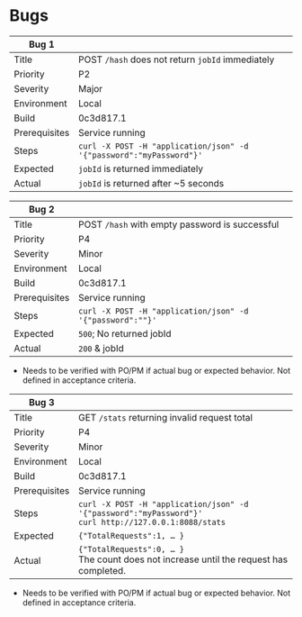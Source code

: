 # Bugs
| Bug 1         |  |
|---|---|
| Title         | POST `/hash` does not return `jobId` immediately |
| Priority      | P2 |
| Severity      | Major |
| Environment   | Local |
| Build         | 0c3d817.1 |
| Prerequisites | Service running |
| Steps         | `curl -X POST -H "application/json" -d '{"password":"myPassword"}'` |
| Expected      | `jobId` is returned immediately |
| Actual        | `jobId` is returned after ~5 seconds |

| Bug 2         |  |
|---|---|
| Title         | POST `/hash` with empty password is successful |
| Priority      | P4 |
| Severity      | Minor |
| Environment   | Local |
| Build         | 0c3d817.1 |
| Prerequisites | Service running |
| Steps         | `curl -X POST -H "application/json" -d '{"password":""}'` |
| Expected      | `500`; No returned jobId |
| Actual        | `200` & jobId |
* Needs to be verified with PO/PM if actual bug or expected behavior. Not defined in acceptance criteria.

| Bug 3         |  |
|---|---|
| Title         | GET `/stats` returning invalid request total |
| Priority      | P4 |
| Severity      | Minor |
| Environment   | Local |
| Build         | 0c3d817.1 |
| Prerequisites | Service running |
| Steps         | `curl -X POST -H "application/json" -d '{"password":"myPassword"}'`</br>`curl http://127.0.0.1:8088/stats` |
| Expected      | `{"TotalRequests":1, … }` |
| Actual        | `{"TotalRequests":0, … }`</br>The count does not increase until the request has completed. |
* Needs to be verified with PO/PM if actual bug or expected behavior. Not defined in acceptance criteria.